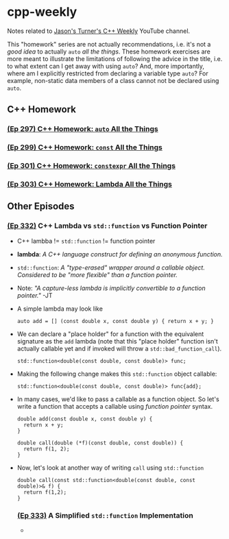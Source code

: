 # cpp-weekly
Notes related to [Jason's Turner's C++ Weekly](https://www.youtube.com/@cppweekly/playlists) YouTube channel.

This "homework" series are not actually recommendations, i.e. it's not a _good idea_ to actually `auto` _all the things_. These homework exercises are more meant to illustrate the limitations of following the advice in the title, i.e. to what extent can I get away with using `auto`? And, more importantly, where am I explicitly restricted from declaring a variable type `auto`? For example, non-static data members of a class cannot not be declared using `auto`.

## C++ Homework

### [(Ep 297) C++ Homework: `auto` All the Things](https://www.youtube.com/watch?v=ZbmaeSoNDXc&list=PLs3KjaCtOwSb5GDEC-H79GBj9J-eJr9Qx&index=1&t=55s)

### [(Ep 299) C++ Homework: `const` All the Things]()

### [(Ep 301) C++ Homework: `constexpr` All the Things]()

### [(Ep 303) C++ Homework: Lambda All the Things]()

## Other Episodes

### [(Ep 332)](https://www.youtube.com/watch?v=aC-aAiS5Wuc) C++ Lambda vs `std::function` vs Function Pointer
- C++ lambba != `std::function` != function pointer
- __lambda__: _A C++ language construct for defining an anonymous function._
- `std::function`: _A "type-erased" wrapper around a callable object. Considered to be "more flexible" than a function pointer._
- Note: _"A capture-less lambda is implicitly convertible to a function pointer."_ -JT
- A simple lambda may look like
  ```
  auto add = [] (const double x, const double y) { return x + y; }
  ```
- We can declare a "place holder" for a function with the equivalent signature as the `add` lambda (note that this "place holder" function isn't actually callable yet and if invoked will throw a `std::bad_function_call`).
  ```
  std::function<double(const double, const double)> func;
  ```
- Making the following change makes this `std::function` object callable:
  ```
  std::function<double(const double, const double)> func{add};
  ```
- In many cases, we'd like to pass a callable as a function object. So let's write a function that accepts a callable using _function pointer_ syntax.
  ```
  double add(const double x, const double y) {
    return x + y;
  }

  double call(double (*f)(const double, const double)) {
    return f(1, 2);
  }
  ```
- Now, let's look at another way of writing `call` using `std::function`
  ```
  double call(const std::function<double(const double, const double)>& f) {
    return f(1,2);
  }
  ```

  ### [(Ep 333)](https://www.youtube.com/watch?v=xJSKk_q25oQ) A Simplified `std::function` Implementation
  - 
